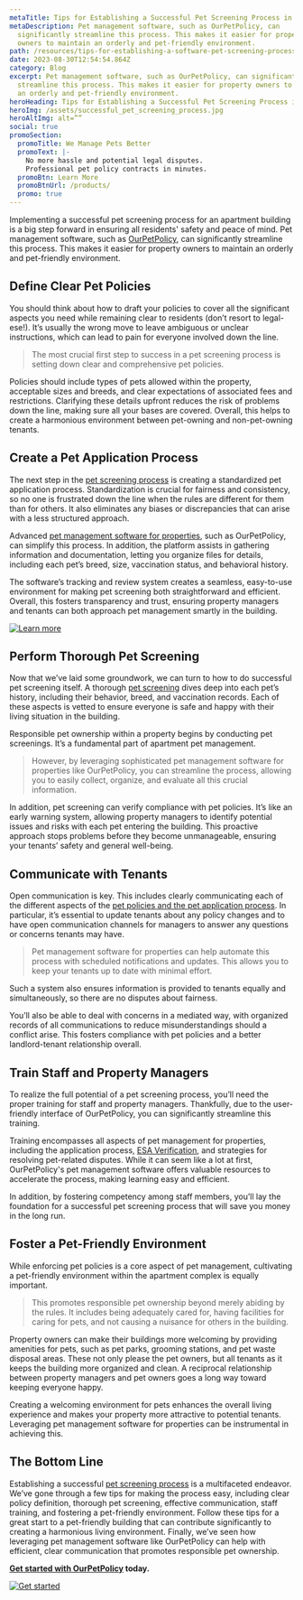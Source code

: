 ```yaml
---
metaTitle: Tips for Establishing a Successful Pet Screening Process in Apartments
metaDescription: Pet management software, such as OurPetPolicy, can
  significantly streamline this process. This makes it easier for property
  owners to maintain an orderly and pet-friendly environment.
path: /resources/tips-for-establishing-a-software-pet-screening-process-in-apartments
date: 2023-08-30T12:54:54.864Z
category: Blog
excerpt: Pet management software, such as OurPetPolicy, can significantly
  streamline this process. This makes it easier for property owners to maintain
  an orderly and pet-friendly environment.
heroHeading: Tips for Establishing a Successful Pet Screening Process in Apartments
heroImg: /assets/successful_pet_screening_process.jpg
heroAltImg: alt=””
social: true
promoSection:
  promoTitle: We Manage Pets Better
  promoText: |-
    No more hassle and potential legal disputes.
    Professional pet policy contracts in minutes.
  promoBtn: Learn More
  promoBtnUrl: /products/
  promo: true
---
```

Implementing a successful pet screening process for an apartment building is a big step forward in ensuring all residents' safety and peace of mind. Pet management software, such as [OurPetPolicy](https://landlordtech.com/products), can significantly streamline this process. This makes it easier for property owners to maintain an orderly and pet-friendly environment.

## Define Clear Pet Policies

You should think about how to draft your policies to cover all the significant aspects you need while remaining clear to residents (don’t resort to legal-ese!). It’s usually the wrong move to leave ambiguous or unclear instructions, which can lead to pain for everyone involved down the line.

> The most crucial first step to success in a pet screening process is setting down clear and comprehensive pet policies.

Policies should include types of pets allowed within the property, acceptable sizes and breeds, and clear expectations of associated fees and restrictions. Clarifying these details upfront reduces the risk of problems down the line, making sure all your bases are covered. Overall, this helps to create a harmonious environment between pet-owning and non-pet-owning tenants.

## Create a Pet Application Process

The next step in the [pet screening process](https://landlordtech.com/resources/best-practices-to-properly-screen-pets-for-apartments) is creating a standardized pet application process. Standardization is crucial for fairness and consistency, so no one is frustrated down the line when the rules are different for them than for others. It also eliminates any biases or discrepancies that can arise with a less structured approach.

Advanced [pet management software for properties](https://landlordtech.com/resources/pet-management-software-benefits-and-roi), such as OurPetPolicy, can simplify this process. In addition, the platform assists in gathering information and documentation, letting you organize files for details, including each pet’s breed, size, vaccination status, and behavioral history.

The software’s tracking and review system creates a seamless, easy-to-use environment for making pet screening both straightforward and efficient. Overall, this fosters transparency and trust, ensuring property managers and tenants can both approach pet management smartly in the building.

[![Learn more](/assets/efficient_pet_screening_process_for_landlords.png "Learn more")](https://landlordtech.com/products)

## Perform Thorough Pet Screening

Now that we’ve laid some groundwork, we can turn to how to do successful pet screening itself. A thorough [pet screening](https://landlordtech.com/resources/protecting-your-rental-property-from-pet-damage) dives deep into each pet’s history, including their behavior, breed, and vaccination records. Each of these aspects is vetted to ensure everyone is safe and happy with their living situation in the building.

Responsible pet ownership within a property begins by conducting pet screenings. It’s a fundamental part of apartment pet management.

> However, by leveraging sophisticated pet management software for properties like OurPetPolicy, you can streamline the process, allowing you to easily collect, organize, and evaluate all this crucial information.

In addition, pet screening can verify compliance with pet policies. It’s like an early warning system, allowing property managers to identify potential issues and risks with each pet entering the building. This proactive approach stops problems before they become unmanageable, ensuring your tenants’ safety and general well-being.

## Communicate with Tenants

Open communication is key. This includes clearly communicating each of the different aspects of the [pet policies and the pet application process](https://landlordtech.com/resources/landlord-Q&A-should-you-move-to-a-pet-friendly-policy). In particular, it’s essential to update tenants about any policy changes and to have open communication channels for managers to answer any questions or concerns tenants may have.

> Pet management software for properties can help automate this process with scheduled notifications and updates. This allows you to keep your tenants up to date with minimal effort. 

Such a system also ensures information is provided to tenants equally and simultaneously, so there are no disputes about fairness.

You’ll also be able to deal with concerns in a mediated way, with organized records of all communications to reduce misunderstandings should a conflict arise. This fosters compliance with pet policies and a better landlord-tenant relationship overall.

## Train Staff and Property Managers

To realize the full potential of a pet screening process, you’ll need the proper training for staff and property managers. Thankfully, due to the user-friendly interface of OurPetPolicy, you can significantly streamline this training.

Training encompasses all aspects of pet management for properties, including the application process, [ESA Verification](https://landlordtech.com/resources/emotional-support-animals-service-animals-and-pets-whats-the-difference), and strategies for resolving pet-related disputes. While it can seem like a lot at first, OurPetPolicy's pet management software offers valuable resources to accelerate the process, making learning easy and efficient.

In addition, by fostering competency among staff members, you’ll lay the foundation for a successful pet screening process that will save you money in the long run.

## Foster a Pet-Friendly Environment

While enforcing pet policies is a core aspect of pet management, cultivating a pet-friendly environment within the apartment complex is equally important. 

> This promotes responsible pet ownership beyond merely abiding by the rules. It includes being adequately cared for, having facilities for caring for pets, and not causing a nuisance for others in the building.

Property owners can make their buildings more welcoming by providing amenities for pets, such as pet parks, grooming stations, and pet waste disposal areas. These not only please the pet owners, but all tenants as it keeps the building more organized and clean. A reciprocal relationship between property managers and pet owners goes a long way toward keeping everyone happy.

Creating a welcoming environment for pets enhances the overall living experience and makes your property more attractive to potential tenants. Leveraging pet management software for properties can be instrumental in achieving this.

## The Bottom Line

Establishing a successful [pet screening process](https://landlordtech.com/resources/seven-ESA-loopholes-commonly-used-by-tenants-and-how-to-close-them) is a multifaceted endeavor. We’ve gone through a few tips for making the process easy, including clear policy definition, thorough pet screening, effective communication, staff training, and fostering a pet-friendly environment. Follow these tips for a great start to a pet-friendly building that can contribute significantly to creating a harmonious living environment. Finally, we’ve seen how leveraging pet management software like OurPetPolicy can help with efficient, clear communication that promotes responsible pet ownership.

**[Get started with OurPetPolicy](https://info.ourpetpolicy.com/demo/) today.**

[![Get started](/assets/ourpetpolicy_pet_management_platform_for_apartments.png "Get started")](https://landlordtech.com/products) 